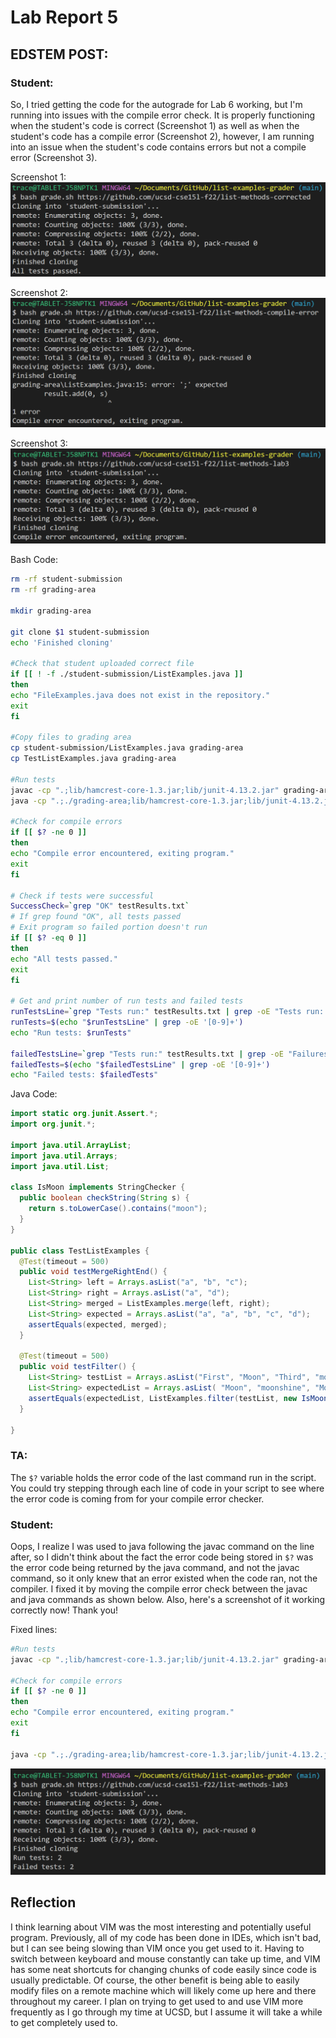 # Lab Report 5

## EDSTEM POST:

### Student:

So, I tried getting the code for the autograde for Lab 6 working, but I'm running into issues with the compile error check. It is properly functioning when the student's code is correct (Screenshot 1) as well as when the student's code has a compile error (Screenshot 2), however, I am running into an issue when the student's code contains errors but not a compile error (Screenshot 3).

Screenshot 1:
![Image](buggyPassed.png)

Screenshot 2:
![Image](buggyFailedCorrect.png)

Screenshot 3:
![Image](buggyFailedIncorrect.png)

Bash Code:
```bash
rm -rf student-submission
rm -rf grading-area

mkdir grading-area

git clone $1 student-submission
echo 'Finished cloning'

#Check that student uploaded correct file
if [[ ! -f ./student-submission/ListExamples.java ]]
then
echo "FileExamples.java does not exist in the repository."
exit
fi

#Copy files to grading area
cp student-submission/ListExamples.java grading-area
cp TestListExamples.java grading-area

#Run tests
javac -cp ".;lib/hamcrest-core-1.3.jar;lib/junit-4.13.2.jar" grading-area/*.java
java -cp ".;./grading-area;lib/hamcrest-core-1.3.jar;lib/junit-4.13.2.jar" org.junit.runner.JUnitCore TestListExamples > testResults.txt

#Check for compile errors
if [[ $? -ne 0 ]]
then
echo "Compile error encountered, exiting program."
exit
fi

# Check if tests were successful
SuccessCheck=`grep "OK" testResults.txt`
# If grep found "OK", all tests passed
# Exit program so failed portion doesn't run
if [[ $? -eq 0 ]]
then
echo "All tests passed."
exit
fi

# Get and print number of run tests and failed tests
runTestsLine=`grep "Tests run:" testResults.txt | grep -oE "Tests run: [0-9]+"`
runTests=$(echo "$runTestsLine" | grep -oE '[0-9]+')
echo "Run tests: $runTests"

failedTestsLine=`grep "Tests run:" testResults.txt | grep -oE "Failures: [0-9]+"`
failedTests=$(echo "$failedTestsLine" | grep -oE '[0-9]+')
echo "Failed tests: $failedTests"
```

Java Code:
```java
import static org.junit.Assert.*;
import org.junit.*;

import java.util.ArrayList;
import java.util.Arrays;
import java.util.List;

class IsMoon implements StringChecker {
  public boolean checkString(String s) {
    return s.toLowerCase().contains("moon");
  }
}

public class TestListExamples {
  @Test(timeout = 500)
  public void testMergeRightEnd() {
    List<String> left = Arrays.asList("a", "b", "c");
    List<String> right = Arrays.asList("a", "d");
    List<String> merged = ListExamples.merge(left, right);
    List<String> expected = Arrays.asList("a", "a", "b", "c", "d");
    assertEquals(expected, merged);
  }

  @Test(timeout = 500)
  public void testFilter() {
    List<String> testList = Arrays.asList("First", "Moon", "Third", "moonshine", "Fourth", "Moonlight", "Fifth", "light the MOON");
    List<String> expectedList = Arrays.asList( "Moon", "moonshine", "Moonlight", "light the MOON");
    assertEquals(expectedList, ListExamples.filter(testList, new IsMoon()));
  }

}
```


### TA:

The `$?` variable holds the error code of the last command run in the script. You could try stepping through each line of code in your script to see where the error code is coming from for your compile error checker.


### Student:

Oops, I realize I was used to java following the javac command on the line after, so I didn't think about the fact the error code being stored in `$?` was the error code being returned by the java command, and not the javac command, so it only knew that an error existed when the code ran, not the compiler. I fixed it by moving the compile error check between the javac and java commands as shown below. Also, here's a screenshot of it working correctly now! Thank you!

Fixed lines:
```bash
#Run tests
javac -cp ".;lib/hamcrest-core-1.3.jar;lib/junit-4.13.2.jar" grading-area/*.java

#Check for compile errors
if [[ $? -ne 0 ]]
then
echo "Compile error encountered, exiting program."
exit
fi

java -cp ".;./grading-area;lib/hamcrest-core-1.3.jar;lib/junit-4.13.2.jar" org.junit.runner.JUnitCore TestListExamples > testResults.txt
```

![Image](fixed.png)



## Reflection

I think learning about VIM was the most interesting and potentially useful program. Previously, all of my code has been done in IDEs, which isn't bad, but I can see being slowing than VIM once you get used to it. Having to switch between keyboard and mouse constantly can take up time, and VIM has some neat shortcuts for changing chunks of code easily since code is usually predictable. Of course, the other benefit is being able to easily modify files on a remote machine which will likely come up here and there throughout my career. I plan on trying to get used to and use VIM more frequently as I go through my time at UCSD, but I assume it will take a while to get completely used to.
